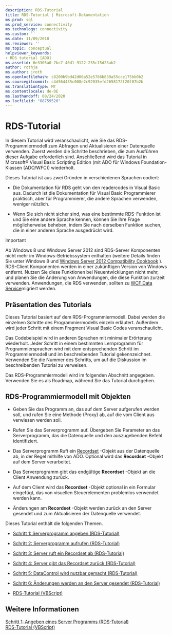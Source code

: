 ```yaml
---
description: RDS-Tutorial
title: RDS-Tutorial | Microsoft-Dokumentation
ms.prod: sql
ms.prod_service: connectivity
ms.technology: connectivity
ms.custom: ''
ms.date: 11/09/2018
ms.reviewer: ''
ms.topic: conceptual
helpviewer_keywords:
- RDS tutorial [ADO]
ms.assetid: 6e3305a0-7bc7-40d1-9122-235c15d23ab2
author: rothja
ms.author: jroth
ms.openlocfilehash: c8200b9bd42d06a52e5786b839a55cce175bb0b2
ms.sourcegitcommit: c4d564435c008e2c92035efd2658172f20f07b2b
ms.translationtype: MT
ms.contentlocale: de-DE
ms.lasthandoff: 08/24/2020
ms.locfileid: "88759520"
---
```

# <a name="rds-tutorial"></a>RDS-Tutorial
In diesem Tutorial wird veranschaulicht, wie Sie das RDS-Programmiermodell zum Abfragen und Aktualisieren einer Datenquelle verwenden. Zuerst werden die Schritte beschrieben, die zum Ausführen dieser Aufgabe erforderlich sind. Anschließend wird das Tutorial in Microsoft® Visual Basic Scripting Edition (mit ADO für Windows Foundation-Klassen (ADO/WFC)) wiederholt.  
  
 Dieses Tutorial ist aus zwei Gründen in verschiedenen Sprachen codiert:  
  
-   Die Dokumentation für RDS geht von den readercodes in Visual Basic aus. Dadurch ist die Dokumentation für Visual Basic Programmierer praktisch, aber für Programmierer, die andere Sprachen verwenden, weniger nützlich.  
  
-   Wenn Sie sich nicht sicher sind, was eine bestimmte RDS-Funktion ist und Sie eine andere Sprache kennen, können Sie Ihre Frage möglicherweise beheben, indem Sie nach derselben Funktion suchen, die in einer anderen Sprache ausgedrückt wird.  
  
> [!IMPORTANT]
>  Ab Windows 8 und Windows Server 2012 sind RDS-Server Komponenten nicht mehr im Windows-Betriebssystem enthalten (weitere Details finden Sie unter Windows 8 und [Windows Server 2012 Compatibility Cookbook](https://www.microsoft.com/download/details.aspx?id=27416) ). RDS-Client Komponenten werden in einer zukünftigen Version von Windows entfernt. Nutzen Sie diese Funktionen bei Neuentwicklungen nicht mehr, und planen Sie die Änderung von Anwendungen, die diese Funktion zurzeit verwenden. Anwendungen, die RDS verwenden, sollten zu [WCF Data Service](https://go.microsoft.com/fwlink/?LinkId=199565)migriert werden.  
  
## <a name="how-the-tutorial-is-presented"></a>Präsentation des Tutorials  
 Dieses Tutorial basiert auf dem RDS-Programmiermodell. Dabei werden die einzelnen Schritte des Programmiermodells einzeln erläutert. Außerdem wird jeder Schritt mit einem Fragment Visual Basic Codes veranschaulicht.  
  
 Das Codebeispiel wird in anderen Sprachen mit minimaler Erörterung wiederholt. Jeder Schritt in einem bestimmten Lernprogramm für Programmiersprachen wird mit dem entsprechenden Schritt im Programmiermodell und im beschreibenden Tutorial gekennzeichnet. Verwenden Sie die Nummer des Schritts, um auf die Diskussion im beschreibenden Tutorial zu verweisen.  
  
 Das RDS-Programmiermodell wird im folgenden Abschnitt angegeben. Verwenden Sie es als Roadmap, während Sie das Tutorial durchgehen.  
  
## <a name="rds-programming-model-with-objects"></a>RDS-Programmiermodell mit Objekten  
  
-   Geben Sie das Programm an, das auf dem Server aufgerufen werden soll, und rufen Sie eine Methode (Proxy) ab, auf die vom Client aus verwiesen werden soll.  
  
-   Rufen Sie das Serverprogramm auf. Übergeben Sie Parameter an das Serverprogramm, das die Datenquelle und den auszugebenden Befehl identifiziert.  
  
-   Das Serverprogramm Ruft ein [Recordset](../../reference/ado-api/recordset-object-ado.md) -Objekt aus der Datenquelle ab, in der Regel mithilfe von ADO. Optional wird das **Recordset** -Objekt auf dem Server verarbeitet.  
  
-   Das Serverprogramm gibt das endgültige **Recordset** -Objekt an die Client Anwendung zurück.  
  
-   Auf dem Client wird das **Recordset** -Objekt optional in ein Formular eingefügt, das von visuellen Steuerelementen problemlos verwendet werden kann.  
  
-   Änderungen am **Recordset** -Objekt werden zurück an den Server gesendet und zum Aktualisieren der Datenquelle verwendet.  
  
 Dieses Tutorial enthält die folgenden Themen.  
  
-   [Schritt 1: Serverprogramm angeben (RDS-Tutorial)](./step-1-specify-a-server-program-rds-tutorial.md)  
  
-   [Schritt 2: Serverprogramm aufrufen (RDS-Tutorial)](./step-2-invoke-the-server-program-rds-tutorial.md)  
  
-   [Schritt 3: Server ruft ein Recordset ab (RDS-Tutorial)](./step-3-server-obtains-a-recordset-rds-tutorial.md)  
  
-   [Schritt 4: Server gibt das Recordset zurück (RDS-Tutorial)](./step-4-server-returns-the-recordset-rds-tutorial.md)  
  
-   [Schritt 5: DataControl wird nutzbar gemacht (RDS-Tutorial)](./step-5-datacontrol-is-made-usable-rds-tutorial.md)  
  
-   [Schritt 6: Änderungen werden an den Server gesendet (RDS-Tutorial)](./step-6-changes-are-sent-to-the-server-rds-tutorial.md)  
  
-   [RDS-Tutorial (VBScript)](./rds-tutorial-vbscript.md)  
  
## <a name="see-also"></a>Weitere Informationen  
 [Schritt 1: Angeben eines Server Programms (RDS-Tutorial)](./step-1-specify-a-server-program-rds-tutorial.md)   
 [RDS-Tutorial (VBScript)](./rds-tutorial-vbscript.md)